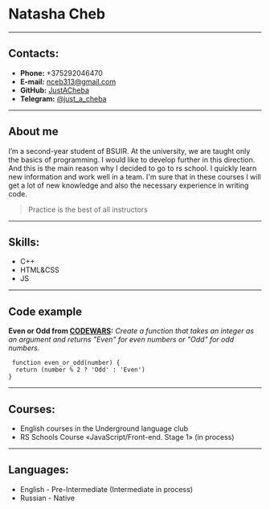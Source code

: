 # Natasha Cheb
***

## Contacts:
* __Phone:__ +375292046470
* __E-mail:__ nceb313@gmail.com
* __GitHub:__ [JustACheba](https://github.com/JustACheba)
* __Telegram:__ [@just_a_cheba](https://t.me/just_a_cheba)
***

## About me
I’m a second-year student of BSUIR. At the university, we are taught only the basics of programming. I would like to develop further in this direction. And this is the main reason why I decided to go to rs school. I quickly learn new information and work well in a team. I'm sure that in these courses I will get a lot of new knowledge and also the necessary experience in writing code.

> Practice is the best of all instructors
***

## Skills:
* C++
* HTML&CSS
* JS
***

## Code example
__Even or Odd from [CODEWARS](https://www.codewars.com/kata/53da3dbb4a5168369a0000fe/train/javascript):__ _Create a function that takes an integer as an argument and returns "Even" for even numbers or "Odd" for odd numbers._
```
 function even_or_odd(number) {
  return (number % 2 ? 'Odd' : 'Even')
} 
```
***

## Courses:
* English courses in the Underground language club
* RS Schools Course «JavaScript/Front-end. Stage 1» (in process)
***

## Languages:
* English - Pre-Intermediate (Intermediate in process)
* Russian - Native